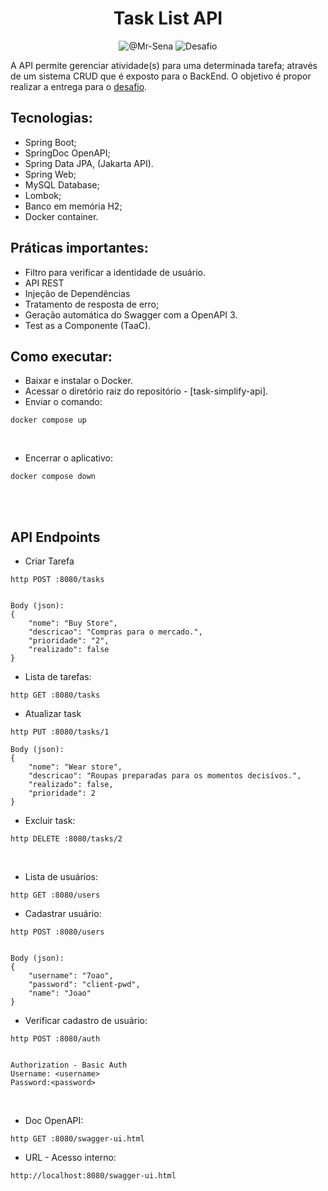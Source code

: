 <h1 align="center"> Task List API </h1>

<p align="center">
<img src="https://img.shields.io/static/v1?label=GitHub Profile:&message=@Mr-Sena&color=8257E5&labelColor=000000" alt="@Mr-Sena">
<img src="https://img.shields.io/static/v1?label=Tipo&message=Desafio&color=8257E5&labelColor=000000" alt="Desafio">
</p>


A API permite gerenciar atividade(s) para uma determinada tarefa; através de um sistema CRUD que é exposto para o BackEnd. O objetivo é propor realizar a entrega para o [desafio](https://github.com/simplify-tec/desafio-junior-backend-simplify).

## Tecnologias:
- Spring Boot;
- SpringDoc OpenAPI;
- Spring Data JPA, (Jakarta API).
- Spring Web;
- MySQL Database;
- Lombok;
- Banco em memória H2;
- Docker container.


## Práticas importantes: 
 - Filtro para verificar a identidade de usuário.
 - API REST
 - Injeção de Dependências
 - Tratamento de resposta de erro; 
 - Geração automática do Swagger com a OpenAPI 3.
 - Test as a Componente (TaaC).
               
               
## Como executar: 
 - Baixar e instalar o Docker.
 - Acessar o diretório raiz do repositório - [task-simplify-api].
 - Enviar o comando: 
```
docker compose up
```
<br>

 - Encerrar o aplicativo:
```
docker compose down
```

<BR>
<BR>

## API Endpoints

- Criar Tarefa
```
http POST :8080/tasks


Body (json):  
{
    "nome": "Buy Store", 
    "descricao": "Compras para o mercado.",
    "prioridade": "2",
    "realizado": false
}
```

- Lista de tarefas:
```
http GET :8080/tasks
```

- Atualizar task
```
http PUT :8080/tasks/1

Body (json):
{
    "nome": "Wear store",
    "descricao": "Roupas preparadas para os momentos decisívos.",
    "realizado": false,
    "prioridade": 2
}
```

- Excluir task:
```
http DELETE :8080/tasks/2
```

<br>

- Lista de usuários:
```
http GET :8080/users
```
- Cadastrar usuário:
```
http POST :8080/users


Body (json):
{
    "username": "7oao",
    "password": "client-pwd",
    "name": "Joao"
}
```

- Verificar cadastro de usuário:
```
http POST :8080/auth


Authorization - Basic Auth
Username: <username>
Password:<password>
```

<br>

 - Doc OpenAPI: 
```
http GET :8080/swagger-ui.html
```

 - URL - Acesso interno:
```
http://localhost:8080/swagger-ui.html
```
